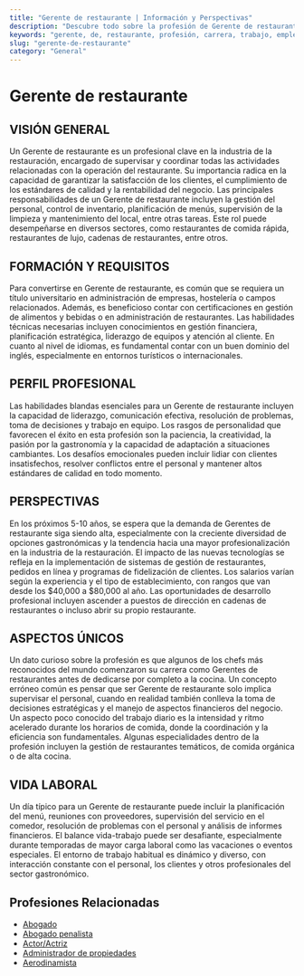 ```yaml
---
title: "Gerente de restaurante | Información y Perspectivas"
description: "Descubre todo sobre la profesión de Gerente de restaurante, incluyendo responsabilidades, requisitos y oportunidades."
keywords: "gerente, de, restaurante, profesión, carrera, trabajo, empleo"
slug: "gerente-de-restaurante"
category: "General"
---
```


# Gerente de restaurante

## VISIÓN GENERAL

Un Gerente de restaurante es un profesional clave en la industria de la restauración, encargado de supervisar y coordinar todas las actividades relacionadas con la operación del restaurante. Su importancia radica en la capacidad de garantizar la satisfacción de los clientes, el cumplimiento de los estándares de calidad y la rentabilidad del negocio. Las principales responsabilidades de un Gerente de restaurante incluyen la gestión del personal, control de inventario, planificación de menús, supervisión de la limpieza y mantenimiento del local, entre otras tareas. Este rol puede desempeñarse en diversos sectores, como restaurantes de comida rápida, restaurantes de lujo, cadenas de restaurantes, entre otros.

## FORMACIÓN Y REQUISITOS

Para convertirse en Gerente de restaurante, es común que se requiera un título universitario en administración de empresas, hostelería o campos relacionados. Además, es beneficioso contar con certificaciones en gestión de alimentos y bebidas o en administración de restaurantes. Las habilidades técnicas necesarias incluyen conocimientos en gestión financiera, planificación estratégica, liderazgo de equipos y atención al cliente. En cuanto al nivel de idiomas, es fundamental contar con un buen dominio del inglés, especialmente en entornos turísticos o internacionales.

## PERFIL PROFESIONAL

Las habilidades blandas esenciales para un Gerente de restaurante incluyen la capacidad de liderazgo, comunicación efectiva, resolución de problemas, toma de decisiones y trabajo en equipo. Los rasgos de personalidad que favorecen el éxito en esta profesión son la paciencia, la creatividad, la pasión por la gastronomía y la capacidad de adaptación a situaciones cambiantes. Los desafíos emocionales pueden incluir lidiar con clientes insatisfechos, resolver conflictos entre el personal y mantener altos estándares de calidad en todo momento.

## PERSPECTIVAS

En los próximos 5-10 años, se espera que la demanda de Gerentes de restaurante siga siendo alta, especialmente con la creciente diversidad de opciones gastronómicas y la tendencia hacia una mayor profesionalización en la industria de la restauración. El impacto de las nuevas tecnologías se refleja en la implementación de sistemas de gestión de restaurantes, pedidos en línea y programas de fidelización de clientes. Los salarios varían según la experiencia y el tipo de establecimiento, con rangos que van desde los $40,000 a $80,000 al año. Las oportunidades de desarrollo profesional incluyen ascender a puestos de dirección en cadenas de restaurantes o incluso abrir su propio restaurante.

## ASPECTOS ÚNICOS

Un dato curioso sobre la profesión es que algunos de los chefs más reconocidos del mundo comenzaron su carrera como Gerentes de restaurantes antes de dedicarse por completo a la cocina. Un concepto erróneo común es pensar que ser Gerente de restaurante solo implica supervisar el personal, cuando en realidad también conlleva la toma de decisiones estratégicas y el manejo de aspectos financieros del negocio. Un aspecto poco conocido del trabajo diario es la intensidad y ritmo acelerado durante los horarios de comida, donde la coordinación y la eficiencia son fundamentales. Algunas especialidades dentro de la profesión incluyen la gestión de restaurantes temáticos, de comida orgánica o de alta cocina.

## VIDA LABORAL

Un día típico para un Gerente de restaurante puede incluir la planificación del menú, reuniones con proveedores, supervisión del servicio en el comedor, resolución de problemas con el personal y análisis de informes financieros. El balance vida-trabajo puede ser desafiante, especialmente durante temporadas de mayor carga laboral como las vacaciones o eventos especiales. El entorno de trabajo habitual es dinámico y diverso, con interacción constante con el personal, los clientes y otros profesionales del sector gastronómico.
## Profesiones Relacionadas

- [Abogado](/profesiones/abogado/)
- [Abogado penalista](/profesiones/abogado-penalista/)
- [Actor/Actriz](/profesiones/actor-actriz/)
- [Administrador de propiedades](/profesiones/administrador-de-propiedades/)
- [Aerodinamista](/profesiones/aerodinamista/)

